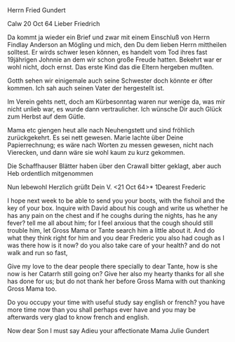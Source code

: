 Herrn Fried Gundert

 Calw 20 Oct 64
Lieber Friedrich

Da kommt ja wieder ein Brief und zwar mit einem Einschluß von Herrn Findlay Anderson an Mögling und mich, den Du dem lieben Herrn mittheilen solltest. Er wirds schwer lesen können, es handelt vom Tod ihres fast 19jährigen Johnnie an dem wir schon große Freude hatten. Bekehrt war er wohl nicht, doch ernst. Das erste Kind das die Eltern hergeben mußten.

Gotth sehen wir einigemale auch seine Schwester doch könnte er öfter kommen. Ich sah auch seinen Vater der hergestellt ist.

Im Verein gehts nett, doch am Kürbesonntag waren nur wenige da, was mir nicht unlieb war, es wurde dann vertraulicher. Ich wünsche Dir auch Glück zum Herbst auf dem Gütle.

Mama etc giengen heut alle nach Neuhengstett und sind fröhlich zurückgekehrt. Es sei nett gewesen. Marie lachte über Deine Papierrechnung; es wäre nach Worten zu messen gewesen, nicht nach Vierecken, und dann wäre sie wohl kaum zu kurz gekommen.

Die Schaffhauser Blätter haben über den Crawall bitter geklagt, aber auch Heb ordentlich mitgenommen

 Nun lebewohl Herzlich grüßt
 Dein V.
 <21 Oct 64>*
1Dearest Frederic

I hope next week to be able to send you your boots, with the fishoil and the key of your box. Inquire with David about his cough and write us whether he has any pain on the chest and if he coughs during the nights, has he any fever? tell me all about him; for I feel anxious that the cough should still trouble him, let Gross Mama or Tante search him a little about it. And do what they think right for him and you dear Frederic you also had cough as I was there how is it now? do you also take care of your health? and do not walk and run so fast,

Give my love to the dear people there specially to dear Tante, how is she now is her Catarrh still going on? Give her also my hearty thanks for all she has done for us; but do not thank her before Gross Mama with out thanking Gross Mama too.

Do you occupy your time with useful study say english or french? you have more time now than you shall perhaps ever have and you may be afterwards very glad to know french and english.

Now dear Son I must say Adieu
 your affectionate Mama
 Julie Gundert
